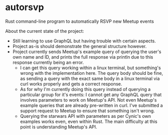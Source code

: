 # autorsvp
Rust command-line program to automatically RSVP new Meetup events

About the current state of the project:
  - Still learning to use GraphQL but having trouble with certain aspects.
  - Project as-is should demonstrate the general structure however.
  - Project currently sends Meetup's example query of querying the user's own name and ID, and prints the full response via println due to this response currently being an error.
    - I can get this query working within a linux terminal, but something's wrong with the implementation here. The query body should be fine, as sending a query with the exact same body in a linux terminal via curl works properly and gets a correct response.
    - As for why I'm currently doing this query instead of querying a particular group for it's events: I cannot get any GraphQL query that involves parameters to work on Meetup's API. Not even Meetup's example queries that are already pre-written in curl. I've submitted a support request to Meetup to ensure that something isn't wrong.
    - Querying the starwars API with parameters as per Cynic's own examples works even, even within Rust. The main difficulty at this point is understanding Meetup's API.
